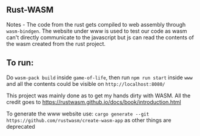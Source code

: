 ## Rust-WASM
Notes - The code from the rust gets compiled to web assembly through `wasm-bindgen`. The website under www is used to test our code as wasm can't directly communicate to the javascript but js can read the contents of the wasm created from the rust project.

## To run:
Do `wasm-pack build` inside `game-of-life`, then run `npm run start` inside `www` and all the contents could be visible on `http://localhost:8080/`

This project was mainly done as to get my hands dirty with WASM. All the credit goes to https://rustwasm.github.io/docs/book/introduction.html

To generate the www website use: `cargo generate --git https://github.com/rustwasm/create-wasm-app` as other things are deprecated
